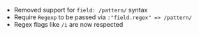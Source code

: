 - Removed support for `field: /pattern/` syntax
- Require `Regexp` to be passed via `:"field.regex" => /pattern/`
- Regex flags like `/i` are now respected
